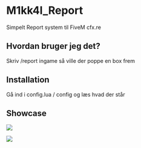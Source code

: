 # M1kk4l_Report
Simpelt Report system til FiveM cfx.re

## Hvordan bruger jeg det?
Skriv /report ingame så ville der poppe en box frem

## Installation

Gå ind i config.lua / config og læs hvad der står

## Showcase
![](https://i.gyazo.com/1f73936b8c810d2249872d0e5026e951.png)

![](https://i.gyazo.com/a3e90b44616cb5482193464fd00745c0.png)
